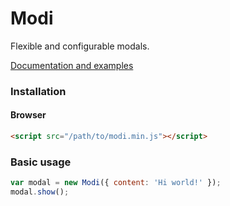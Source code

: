 # Modi
Flexible and configurable modals.

[Documentation and examples](https://circunspecter.github.io/modi/ "Documentation and examples")

### Installation

#### Browser

```html
<script src="/path/to/modi.min.js"></script>
```

### Basic usage

```js
var modal = new Modi({ content: 'Hi world!' });
modal.show();
```
